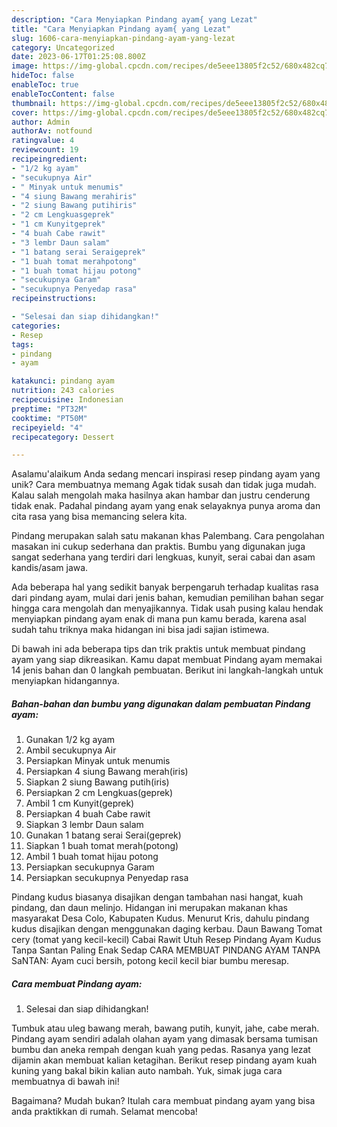 ```yaml
---
description: "Cara Menyiapkan Pindang ayam{ yang Lezat"
title: "Cara Menyiapkan Pindang ayam{ yang Lezat"
slug: 1606-cara-menyiapkan-pindang-ayam-yang-lezat
category: Uncategorized
date: 2023-06-17T01:25:08.800Z
image: https://img-global.cpcdn.com/recipes/de5eee13805f2c52/680x482cq70/pindang-ayam-foto-resep-utama.jpg
hideToc: false
enableToc: true
enableTocContent: false
thumbnail: https://img-global.cpcdn.com/recipes/de5eee13805f2c52/680x482cq70/pindang-ayam-foto-resep-utama.jpg
cover: https://img-global.cpcdn.com/recipes/de5eee13805f2c52/680x482cq70/pindang-ayam-foto-resep-utama.jpg
author: Admin
authorAv: notfound
ratingvalue: 4
reviewcount: 19
recipeingredient:
- "1/2 kg ayam"
- "secukupnya Air"
- " Minyak untuk menumis"
- "4 siung Bawang merahiris"
- "2 siung Bawang putihiris"
- "2 cm Lengkuasgeprek"
- "1 cm Kunyitgeprek"
- "4 buah Cabe rawit"
- "3 lembr Daun salam"
- "1 batang serai Seraigeprek"
- "1 buah tomat merahpotong"
- "1 buah tomat hijau potong"
- "secukupnya Garam"
- "secukupnya Penyedap rasa"
recipeinstructions:

- "Selesai dan siap dihidangkan!"
categories:
- Resep
tags:
- pindang
- ayam

katakunci: pindang ayam 
nutrition: 243 calories
recipecuisine: Indonesian
preptime: "PT32M"
cooktime: "PT50M"
recipeyield: "4"
recipecategory: Dessert

---
```



Asalamu'alaikum Anda sedang mencari inspirasi resep pindang ayam yang unik? Cara membuatnya memang Agak tidak susah dan tidak juga mudah. Kalau salah mengolah maka hasilnya akan hambar dan justru cenderung tidak enak. Padahal pindang ayam yang enak selayaknya punya aroma dan cita rasa yang bisa memancing selera kita.


Pindang merupakan salah satu makanan khas Palembang. Cara pengolahan masakan ini cukup sederhana dan praktis. Bumbu yang digunakan juga sangat sederhana yang terdiri dari lengkuas, kunyit, serai cabai dan asam kandis/asam jawa.

Ada beberapa hal yang sedikit banyak berpengaruh terhadap kualitas rasa dari pindang ayam, mulai dari jenis bahan, kemudian pemilihan bahan segar hingga cara mengolah dan menyajikannya. Tidak usah pusing kalau hendak menyiapkan pindang ayam enak di mana pun kamu berada, karena asal sudah tahu triknya maka hidangan ini bisa jadi sajian istimewa.


Di bawah ini ada beberapa tips dan trik praktis untuk membuat pindang ayam yang siap dikreasikan. Kamu dapat membuat Pindang ayam memakai 14 jenis bahan dan 0 langkah pembuatan. Berikut ini langkah-langkah untuk menyiapkan hidangannya.

<!--inarticleads1-->

##### Bahan-bahan dan bumbu yang digunakan dalam pembuatan Pindang ayam:

1. Gunakan 1/2 kg ayam
1. Ambil secukupnya Air
1. Persiapkan  Minyak untuk menumis
1. Persiapkan 4 siung Bawang merah(iris)
1. Siapkan 2 siung Bawang putih(iris)
1. Persiapkan 2 cm Lengkuas(geprek)
1. Ambil 1 cm Kunyit(geprek)
1. Persiapkan 4 buah Cabe rawit
1. Siapkan 3 lembr Daun salam
1. Gunakan 1 batang serai Serai(geprek)
1. Siapkan 1 buah tomat merah(potong)
1. Ambil 1 buah tomat hijau potong
1. Persiapkan secukupnya Garam
1. Persiapkan secukupnya Penyedap rasa


Pindang kudus biasanya disajikan dengan tambahan nasi hangat, kuah pindang, dan daun melinjo. Hidangan ini merupakan makanan khas masyarakat Desa Colo, Kabupaten Kudus. Menurut Kris, dahulu pindang kudus disajikan dengan menggunakan daging kerbau. Daun Bawang Tomat cery (tomat yang kecil-kecil) Cabai Rawit Utuh Resep Pindang Ayam Kudus Tanpa Santan Paling Enak Sedap CARA MEMBUAT PINDANG AYAM TANPA SaNTAN: Ayam cuci bersih, potong kecil kecil biar bumbu meresap. 

<!--inarticleads2-->

##### Cara membuat Pindang ayam:


1. Selesai dan siap dihidangkan!

Tumbuk atau uleg bawang merah, bawang putih, kunyit, jahe, cabe merah. Pindang ayam sendiri adalah olahan ayam yang dimasak bersama tumisan bumbu dan aneka rempah dengan kuah yang pedas. Rasanya yang lezat dijamin akan membuat kalian ketagihan. Berikut resep pindang ayam kuah kuning yang bakal bikin kalian auto nambah. Yuk, simak juga cara membuatnya di bawah ini! 

Bagaimana? Mudah bukan? Itulah cara membuat pindang ayam yang bisa anda praktikkan di rumah. Selamat mencoba!
